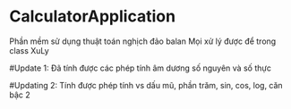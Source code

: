 # CalculatorApplication
Phần mềm sử dụng thuật toán nghịch đảo balan 
Mọi xử lý được để trong class XuLy

#Update 1:
Đã tính được các phép tính âm dương số nguyên và số thực 

#Updating 2:
Tính được phép tính vs dấu mũ, phần trăm, sin, cos, log, căn bậc 2
